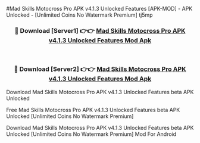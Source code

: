 #Mad Skills Motocross Pro APK v4.1.3 Unlocked Features [APK-MOD] - APK Unlocked - [Unlimited Coins No Watermark Premium] tj5mp



<div align="center">

<h3>🔴 Download [Server1] 👉👉 <a href="https://momento.my/?title=Mad_Skills_Motocross_Pro_APK_v4.1.3_Unlocked_Features">Mad Skills Motocross Pro APK v4.1.3 Unlocked Features Mod Apk</a></h3><br>

<h3>🔴 Download [Server2] 👉👉 <a href="https://momento.my/?title=Mad_Skills_Motocross_Pro_APK_v4.1.3_Unlocked_Features">Mad Skills Motocross Pro APK v4.1.3 Unlocked Features Mod Apk</a></h3>
</div>



Download Mad Skills Motocross Pro APK v4.1.3 Unlocked Features beta APK Unlocked

Free Mad Skills Motocross Pro APK v4.1.3 Unlocked Features beta APK Unlocked [Unlimited Coins No Watermark Premium]

Download Mad Skills Motocross Pro APK v4.1.3 Unlocked Features beta APK Unlocked [Unlimited Coins No Watermark Premium] Mod For Android
